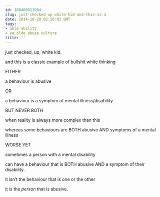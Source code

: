 ```yaml
---
id: 100466011984
slug: just-checked-up-white-kid-and-this-is-a
date: 2014-10-20 02:20:01 GMT
tags:
- able ability
- ye olde abuse culture
title: ''
---
```

<p>just checked, up, white kid.</p>

<p>and this is a classic example of bullshit white thinking</p>

<p>EITHER</p>

<p>a behaviour is abusive</p>

<p>OR</p>

<p>a behaviour is a symptom of mental illness/disability</p>

<p>BUT NEVER BOTH</p>

<p>when reality is always more complex than this</p>

<p>whereas some behaviours are BOTH abusive AND symptoms of a mental illness</p>

<p>WORSE YET</p>

<p>sometimes a person with a mental disability</p>

<p>can have a behaviour that is BOTH abusive AND a symptom of their disability.</p>

<p>it isn&#8217;t the behaviour that is one or the other</p>

<p>it is the <em>person</em> that is abusive.</p>